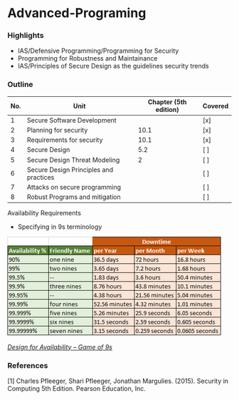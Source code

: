 # Advanced-Programing
### Highlights
- IAS/Defensive Programming/Programming for Security
- Programming for Robustness and Maintainance
- IAS/Principles of Secure Design as the guidelines security trends

### Outline
| No. | Unit | Chapter (5th edition) | Covered |
| --- | --- | --- | ---- |
| 1 | Secure Software Development | | [x] |
| 2 | Planning for security | 10.1 | [x] |
| 3 | Requirements for security | 10.1 | [x] |
| 4 | Secure Design | 5.2 | [ ] |
| 5 | Secure Design Threat Modeling | 2 | [ ] |
| 6 | Secure Design Principles and practices |  | [ ] |
| 7 | Attacks on secure programming |  | [ ] |
| 8 | Robust Programs and mitigation |  | [ ] |

Availability Requirements
- Specifying in 9s terminology

![9s-terminology](./assets/availability-1.png)

[*Design for Availability – Game of 9s*](https://manishsharma.blog/2020/02/04/design-for-availability-game-of-9s/)

### References
[1] Charles Pfleeger, Shari Pfleeger, Jonathan Margulies. (2015). Security in Computing 5th Edition. Pearson Education, Inc.

